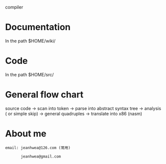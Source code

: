 compiler 

Documentation
======
> 
In the path $HOME/wiki/

Code
======
> 
In the path $HOME/src/

General flow chart
======
> 
source code -> scan into token -> parse into abstract syntax tree 
-> analysis ( or simple skip) -> general quadruples ->
translate into x86 (nasm)

About me
======
> 
	email: jeanhwea@126.com (常用)
> 
	       jeanhwea@gmail.com 
